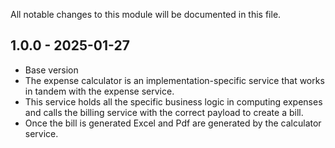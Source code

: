 
All notable changes to this module will be documented in this file.

## 1.0.0 - 2025-01-27

- Base version
- The expense calculator is an implementation-specific service that works in tandem with the expense service. 
- This service holds all the specific business logic in computing expenses and calls the billing service with the correct payload to create a bill. 
- Once the bill is generated Excel and Pdf are generated by the calculator service.